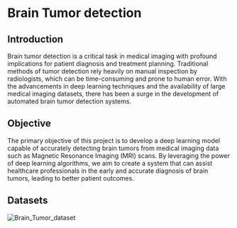 # Brain Tumor detection

## Introduction
Brain tumor detection is a critical task in medical imaging with profound implications for patient diagnosis and treatment planning. Traditional methods of tumor detection rely heavily on manual inspection by radiologists, which can be time-consuming and prone to human error. With the advancements in deep learning techniques and the availability of large medical imaging datasets, there has been a surge in the development of automated brain tumor detection systems.

## Objective
The primary objective of this project is to develop a deep learning model capable of accurately detecting brain tumors from medical imaging data such as Magnetic Resonance Imaging (MRI) scans. By leveraging the power of deep learning algorithms, we aim to create a system that can assist healthcare professionals in the early and accurate diagnosis of brain tumors, leading to better patient outcomes.

## Datasets
![Brain_Tumor_dataset](https://github.com/omsangamwar/Brain-Tumor-Detection/assets/117922569/3b2e282e-ba91-44b9-8519-e141f94f9064)
